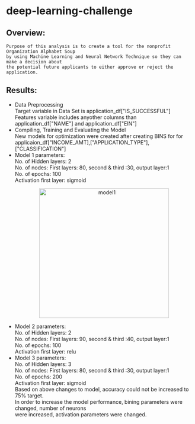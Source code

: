 # deep-learning-challenge
## Overview:
    Purpose of this analysis is to create a tool for the nonprofit Organization Alphabet Soup
    by using Machine Learning and Neural Network Technique so they can make a decision about
    the potential future applicants to either approve or reject the application.
## Results:
<ul>
  <li>Data Preprocessing</li>
      Target variable in Data Set is application_df["IS_SUCCESSFUL"]<br>
      Features variable includes anyother columns than application_df["NAME"] and application_df["EIN"]<br>
  <li>Compiling, Training and Evaluating the Model</li>
      New models for optimization were created after creating BINS for for applicaion_df["INCOME_AMT],["APPLICATION_TYPE"],["CLASSIFICATION"]<br>
      <li>Model 1 parameters:</li>
          No. of Hidden layers: 2<br>
          No. of nodes: First layers: 80, second & third :30, output layer:1<br>
          No. of epochs: 100<br>
          Activation first layer: sigmoid<br>
    <p align="center">
      <img src="https://github.com/muhkashiff/deep-learning-challenge/blob/main/image1" width="350" alt="model1">
    </p>
      <li>Model 2 parameters:</li>
          No. of Hidden layers: 2<br>
          No. of nodes: First layers: 90, second & third :40, output layer:1<br>
          No. of epochs: 100<br>
          Activation first layer: relu<br>
      <li>Model 3 parameters:</li>
          No. of Hidden layers: 3<br>
          No. of nodes: First layers: 80, second & third :30, output layer:1<br>
          No. of epochs: 200<br>
          Activation first layer: sigmoid<br>
    Based on above changes to model, accuracy could not be increased to 75% target.<br>
    In order to increase the model performance, bining parameters were changed, number of neurons<br>
    were increased, activation parameters were changed.<br>
    
</ul>
